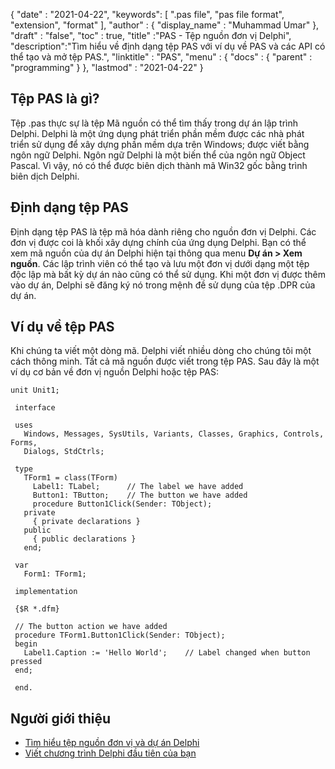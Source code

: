 {
  "date" : "2021-04-22",
  "keywords": [ ".pas file", "pas file format", "extension", "format" ],
  "author" : {
    "display_name" : "Muhammad Umar"
},
  "draft" : "false",
  "toc" : true,
  "title" :"PAS - Tệp nguồn đơn vị Delphi",
  "description":"Tìm hiểu về định dạng tệp PAS với ví dụ về PAS và các API có thể tạo và mở tệp PAS.",
  "linktitle" : "PAS",
  "menu" : {
    "docs" : {
      "parent" : "programming"
}
},
  "lastmod" : "2021-04-22"
}

## Tệp PAS là gì?
Tệp .pas thực sự là tệp Mã nguồn có thể tìm thấy trong dự án lập trình Delphi. Delphi là một ứng dụng phát triển phần mềm được các nhà phát triển sử dụng để xây dựng phần mềm dựa trên Windows; được viết bằng ngôn ngữ Delphi. Ngôn ngữ Delphi là một biến thể của ngôn ngữ Object Pascal. Vì vậy, nó có thể được biên dịch thành mã Win32 gốc bằng trình biên dịch Delphi.

## Định dạng tệp PAS

Định dạng tệp PAS là tệp mã hóa dành riêng cho nguồn đơn vị Delphi. Các đơn vị được coi là khối xây dựng chính của ứng dụng Delphi. Bạn có thể xem mã nguồn của dự án Delphi hiện tại thông qua menu **Dự án > Xem nguồn**. Các lập trình viên có thể tạo và lưu một đơn vị dưới dạng một tệp độc lập mà bất kỳ dự án nào cũng có thể sử dụng. Khi một đơn vị được thêm vào dự án, Delphi sẽ đăng ký nó trong mệnh đề sử dụng của tệp .DPR của dự án.

## Ví dụ về tệp PAS
Khi chúng ta viết một dòng mã. Delphi viết nhiều dòng cho chúng tôi một cách thông minh. Tất cả mã nguồn được viết trong tệp PAS. Sau đây là một ví dụ cơ bản về đơn vị nguồn Delphi hoặc tệp PAS:
```
unit Unit1;
 
 interface
 
 uses
   Windows, Messages, SysUtils, Variants, Classes, Graphics, Controls, Forms,
   Dialogs, StdCtrls;
 
 type
   TForm1 = class(TForm)
     Label1: TLabel;      // The label we have added
     Button1: TButton;    // The button we have added
     procedure Button1Click(Sender: TObject);
   private
     { private declarations }
   public
     { public declarations }
   end;
 
 var
   Form1: TForm1;
 
 implementation
 
 {$R *.dfm}
 
 // The button action we have added
 procedure TForm1.Button1Click(Sender: TObject);
 begin
   Label1.Caption := 'Hello World';    // Label changed when button pressed
 end;
 
 end.
```


## Người giới thiệu

* [Tìm hiểu tệp nguồn đơn vị và dự án Delphi](https://www.thoughtco.com/understanding-delphi-project-files-dpr-1057652)
* [Viết chương trình Delphi đầu tiên của bạn](http://www.delphibasics.co.uk/Article.php?Name=FirstPgm)

